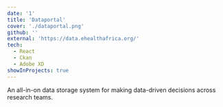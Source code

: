 ```yaml
---
date: '1'
title: 'Dataportal'
cover: './dataportal.png'
github: ''
external: 'https://data.ehealthafrica.org/'
tech:
  - React
  - Ckan
  - Adobe XD
showInProjects: true
---
```


An all-in-on data storage system for making data-driven decisions across research teams.
